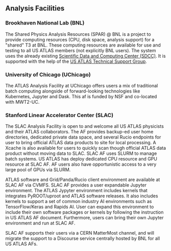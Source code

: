 ## Analysis Facilities

### Brookhaven National Lab (BNL)

The Shared Physics Analysis Resources (SPAR) @ BNL is a project to provide computing resources (CPU, disk space, analysis support) for a "shared" T3 at BNL. These computing resources are available for use and testing to all US ATLAS members (not explicitly BNL users). The system uses the already existing [Scientific Data and Computing Center (SDCC)](https://www.sdcc.bnl.gov/information/about-sdcc). It is supported with the help of the [US ATLAS Technical Support Group](https://po.usatlas.bnl.gov/programoffice/ps.php).
 

### University of Chicago (UChicago)

The ATLAS Analysis Facility at UChicago offers users a mix of traditional batch computing alongside of forward-looking technologies like Kubernetes, Jupyter and Dask. This af is funded by NSF and co-located with MWT2-UC.


### Stanford Linear Accelerator Center (SLAC)

The SLAC Analysis Facility is open to and welcome all US ATLAS physicists and their ATLAS collaborators. The AF provides backup-ed user home directories, dedicated private data space, and several Rucio endpoints for user to bring official ATLAS data products to site for local processing. A Xcache is also available for users to quickly scan though official ATLAS data product without moving data to SLAC. SLAC AF uses SLURM to manage batch systems. US ATLAS has deploy dedicated CPU resource and GPU resource at SLAC AF. AF users also have opportunistic access to a very large pool of GPUs via SLURM.

ATLAS software and Grid/Panda/Rucio client environment are available at SLAC AF via CVMFS. SLAC AF provides a user expandable Jupyter environment. The ATLAS Jypyter environment includes kernels that integrates PyROOT/uproot and ATLAS software releases. It also includes kernels to support a set of common industry AI environments such as TensorFlow/Keras and Rapids AI. User can expand this environment to include their own software packages or kernels by following the instruction in US ATLAS AF document. Furthermore, users can bring their own Jupyter environment and run at SLAC AF. 

SLAC AF supports their users via a CERN MatterMost channel, and will migrate the support to a Discourse service centrally hosted by BNL for all US ATLAS AFs.
